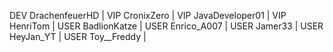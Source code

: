 DEV DrachenfeuerHD | VIP CronixZero | VIP JavaDeveloper01 | VIP HenriTom | USER BadlionKatze | USER Enrico_A007 | USER Jamer33 | USER HeyJan_YT | USER Toy__Freddy |
